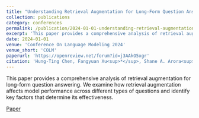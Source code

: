 ```yaml
---
title: "Understanding Retrieval Augmentation for Long-Form Question Answering"
collection: publications
category: conferences
permalink: /publication/2024-01-01-understanding-retrieval-augmentation
excerpt: 'This paper provides a comprehensive analysis of retrieval augmentation for long-form question answering. We examine how retrieval augmentation affects model performance across different types of questions and identify key factors that determine its effectiveness.'
date: 2024-01-01
venue: 'Conference On Language Modeling 2024'
venue_short: 'COLM'
paperurl: 'https://openreview.net/forum?id=j3AAkO5xgr'
citation: 'Hung-Ting Chen, Fangyuan Xu<sup>*</sup>, Shane A. Arora<sup>*</sup>, Eunsol Choi. (2024). &quot;Understanding Retrieval Augmentation for Long-Form Question Answering.&quot; <i>Conference On Language Modeling 2024</i>.'
---
```


This paper provides a comprehensive analysis of retrieval augmentation for long-form question answering. We examine how retrieval augmentation affects model performance across different types of questions and identify key factors that determine its effectiveness.

[Paper](https://openreview.net/forum?id=j3AAkO5xgr) 